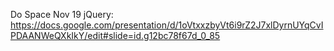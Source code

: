 Do Space Nov 19 jQuery:
https://docs.google.com/presentation/d/1oVtxxzbyVt6i9rZ2J7xlDyrnUYqCvIPDAANWeQXkIkY/edit#slide=id.g12bc78f67d_0_85
